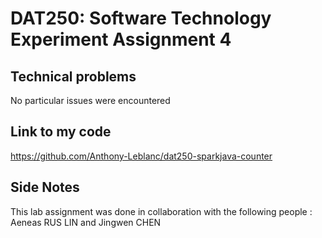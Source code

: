 # DAT250: Software Technology Experiment Assignment 4

## Technical problems
No particular issues were encountered

## Link to my code
https://github.com/Anthony-Leblanc/dat250-sparkjava-counter

## Side Notes
This lab assignment was done in collaboration with the following people : Aeneas RUS LIN and Jingwen CHEN
